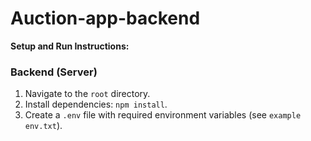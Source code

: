 ﻿# Auction-app-backend
**Setup and Run Instructions:**

### Backend (Server)
1. Navigate to the `root` directory.
2. Install dependencies: `npm install`.
3. Create a `.env` file with required environment variables (see `example env.txt`).

